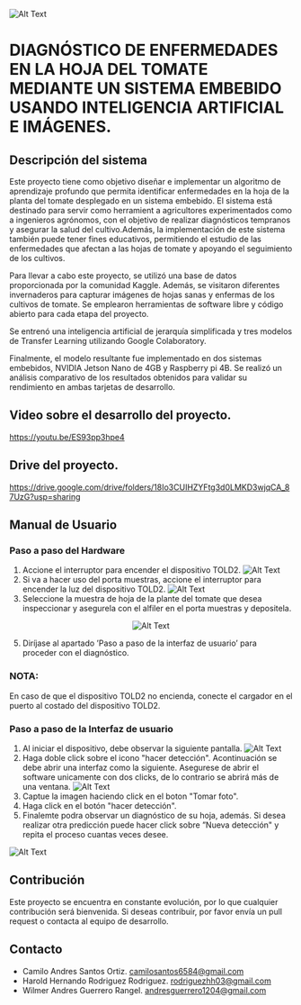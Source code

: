 ![Alt Text](https://i.imgur.com/jgLlu2G.png)
# DIAGNÓSTICO DE ENFERMEDADES EN LA HOJA DEL TOMATE MEDIANTE UN SISTEMA EMBEBIDO USANDO INTELIGENCIA ARTIFICIAL E IMÁGENES.

## Descripción del sistema

Este proyecto tiene como objetivo diseñar e implementar un algoritmo de aprendizaje profundo que permita identificar enfermedades en la hoja de la planta del tomate desplegado en un sistema embebido. El sistema está destinado para servir como herramient a agricultores experimentados como a ingenieros agrónomos, con el objetivo de realizar diagnósticos tempranos y asegurar la salud del cultivo.Además, la implementación de este sistema también puede tener fines educativos, permitiendo el estudio de las enfermedades que afectan a las hojas de tomate y apoyando el seguimiento de los cultivos.

Para llevar a cabo este proyecto, se utilizó una base de datos proporcionada por la comunidad Kaggle. Además, se visitaron diferentes invernaderos para capturar imágenes de hojas sanas y enfermas de los cultivos de tomate. Se emplearon herramientas de software libre y código abierto para cada etapa del proyecto.

Se entrenó una inteligencia artificial de jerarquía simplificada y tres modelos de Transfer Learning utilizando Google Colaboratory.

Finalmente, el modelo resultante fue implementado en dos sistemas embebidos, NVIDIA Jetson Nano de 4GB y Raspberry pi 4B. Se realizó un análisis comparativo de los resultados obtenidos para validar su rendimiento en ambas tarjetas de desarrollo.

## Video sobre el desarrollo del proyecto.
https://youtu.be/ES93pp3hpe4

## Drive del proyecto.
https://drive.google.com/drive/folders/18Io3CUIHZYFtg3d0LMKD3wjqCA_87UzG?usp=sharing

## Manual de Usuario 
### Paso a paso del Hardware
1. Accione el interruptor para encender el dispositivo TOLD2.
![Alt Text](https://i.imgur.com/p2V2Ppc.png)
2. Si va a hacer uso del porta muestras, accione el interruptor para encender la luz del dispositivo TOLD2.
![Alt Text](https://i.imgur.com/mqMmWQr.png)
3. Seleccione la muestra de hoja de la plante del tomate que desea inspeccionar y asegurela con el alfiler en el porta muestras y depositela.

<p align="center">
  <img src="https://i.imgur.com/YeGkmpO.jpg" alt="Alt Text">
</p>

5. Diríjase al apartado ’Paso a paso de la interfaz de usuario’ para proceder con el diagnóstico.

 ### NOTA: 
 En caso de que el dispositivo TOLD2 no encienda, conecte el cargador en el puerto al costado del dispositivo TOLD2. 

### Paso a paso de la Interfaz de usuario 
1. Al iniciar el dispositivo, debe observar la siguiente pantalla.
![Alt Text](https://i.imgur.com/vDMGVeG.jpg)
2. Haga doble click sobre el icono "hacer detección". Acontinuación se debe abrir una interfaz como la siguiente. Asegurese de abrir el software unicamente con dos clicks, de lo contrario se abrirá más de una ventana.
![Alt Text](https://i.imgur.com/xNTVolu.png)
3. Captue la imagen haciendo click en el boton "Tomar foto". 
4. Haga click en el botón "hacer detección". 
5. Finalemte podra observar un diagnóstico de su hoja, además. Si desea realizar otra predicción puede hacer click sobre ”Nueva detección" y repita el proceso cuantas veces desee.

![Alt Text](https://i.imgur.com/TR2TPnx.png)

## Contribución
Este proyecto se encuentra en constante evolución, por lo que cualquier contribución será bienvenida. Si deseas contribuir, por favor envía un pull request o contacta al equipo de desarrollo.

## Contacto 
* Camilo Andres Santos Ortiz. camilosantos6584@gmail.com
* Harold Hernando Rodriguez Rodriguez. rodriguezhh03@gmail.com
* Wilmer Andres Guerrero Rangel. andresguerrero1204@gmail.com
